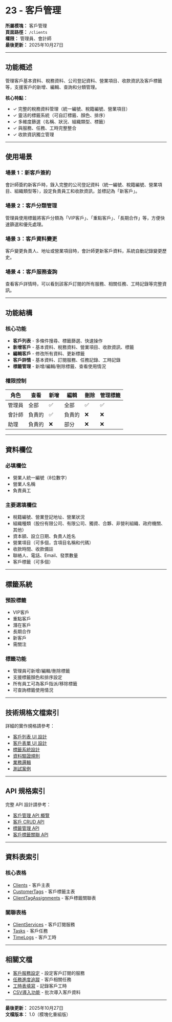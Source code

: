 # 23 - 客戶管理

**所屬模塊：** 客戶管理  
**頁面路徑：** `/clients`  
**權限：** 管理員、會計師  
**最後更新：** 2025年10月27日

---

## 功能概述

管理客戶基本資料、稅務資料、公司登記資料、營業項目、收款資訊及客戶標籤等，支援客戶的新增、編輯、查詢和分類管理。

**核心特點：**
- ✓ 完整的稅務資料管理（統一編號、稅籍編號、營業項目）
- ✓ 靈活的標籤系統（可自訂標籤、顏色、排序）
- ✓ 多維度篩選（名稱、狀況、組織類型、標籤）
- ✓ 與服務、任務、工時完整整合
- ✓ 收款資訊獨立管理

---

## 使用場景

### 場景 1：新客戶簽約
會計師簽約新客戶時，錄入完整的公司登記資料（統一編號、稅籍編號、營業項目、組織類型等），設定負責員工和收款資訊，並標記為「新客戶」。

### 場景 2：客戶分類管理
管理員使用標籤將客戶分類為「VIP客戶」、「重點客戶」、「長期合作」等，方便快速篩選和優先處理。

### 場景 3：客戶資料變更
客戶變更負責人、地址或營業項目時，會計師更新客戶資料，系統自動記錄變更歷史。

### 場景 4：客戶服務查詢
查看客戶詳情時，可以看到該客戶訂閱的所有服務、相關任務、工時記錄等完整資訊。

---

## 功能結構

### 核心功能
- **客戶列表** - 多條件搜尋、標籤篩選、快速操作
- **新增客戶** - 基本資料、稅務資料、營業項目、收款資訊、標籤
- **編輯客戶** - 修改所有資料、更新標籤
- **客戶詳情** - 基本資料、訂閱服務、任務記錄、工時記錄
- **標籤管理** - 新增/編輯/刪除標籤、查看使用情況

### 權限控制
| 角色 | 查看 | 新增 | 編輯 | 刪除 | 管理標籤 |
|-----|------|------|------|------|---------|
| 管理員 | 全部 | ✅ | 全部 | ✅ | ✅ |
| 會計師 | 負責的 | ✅ | 負責的 | ❌ | ❌ |
| 助理 | 負責的 | ❌ | 部分 | ❌ | ❌ |

---

## 資料欄位

### 必填欄位
- 營業人統一編號（8位數字）
- 營業人名稱
- 負責員工

### 主要選填欄位
- 稅籍編號、營業登記地址、營業狀況
- 組織種類（股份有限公司、有限公司、獨資、合夥、非營利組織、政府機關、其他）
- 資本額、設立日期、負責人姓名
- 營業項目（可多個，含項目名稱和代碼）
- 收款時間、收款備註
- 聯絡人、電話、Email、發票數量
- 客戶標籤（可多個）

---

## 標籤系統

### 預設標籤
- VIP客戶
- 重點客戶
- 潛在客戶
- 長期合作
- 新客戶
- 需關注

### 標籤功能
- 管理員可新增/編輯/刪除標籤
- 支援標籤顏色和排序設定
- 所有員工可為客戶指派/移除標籤
- 可查詢標籤使用情況

---

## 技術規格文檔索引

詳細的實作規格請參考：
- [客戶列表 UI 設計](../../技術規格/客戶管理/客戶列表UI.md)
- [客戶表單 UI 設計](../../技術規格/客戶管理/客戶表單UI.md)
- [標籤系統設計](../../技術規格/客戶管理/標籤系統.md)
- [資料驗證規則](../../技術規格/客戶管理/驗證規則.md)
- [業務邏輯](../../技術規格/客戶管理/業務邏輯.md)
- [測試案例](../../技術規格/客戶管理/測試案例.md)

---

## API 規格索引

完整 API 設計請參考：
- [客戶管理 API 概覽](../../API規格/客戶管理/_概覽.md)
- [客戶 CRUD API](../../API規格/客戶管理/客戶CRUD.md)
- [標籤管理 API](../../API規格/客戶管理/標籤管理.md)
- [客戶標籤關聯 API](../../API規格/客戶管理/標籤關聯.md)

---

## 資料表索引

### 核心表格
- [Clients](../../資料庫設計/核心業務/Clients.md) - 客戶主表
- [CustomerTags](../../資料庫設計/核心業務/CustomerTags.md) - 客戶標籤主表
- [ClientTagAssignments](../../資料庫設計/核心業務/ClientTagAssignments.md) - 客戶標籤關聯表

### 關聯表格
- [ClientServices](../../資料庫設計/業務服務/ClientServices.md) - 客戶訂閱服務
- [Tasks](../../資料庫設計/任務系統/Tasks.md) - 客戶任務
- [TimeLogs](../../資料庫設計/核心業務/TimeLogs.md) - 客戶工時

---

## 相關文檔

- [客戶服務設定](./15-客戶服務設定.md) - 設定客戶訂閱的服務
- [任務進度追蹤](./16-任務進度追蹤.md) - 客戶相關任務
- [工時表填寫](./08-工時表填寫.md) - 記錄客戶工時
- [CSV導入功能](./05-CSV導入功能.md) - 批次導入客戶資料

---

**最後更新：** 2025年10月27日  
**文檔版本：** 1.0（模塊化重組版）
